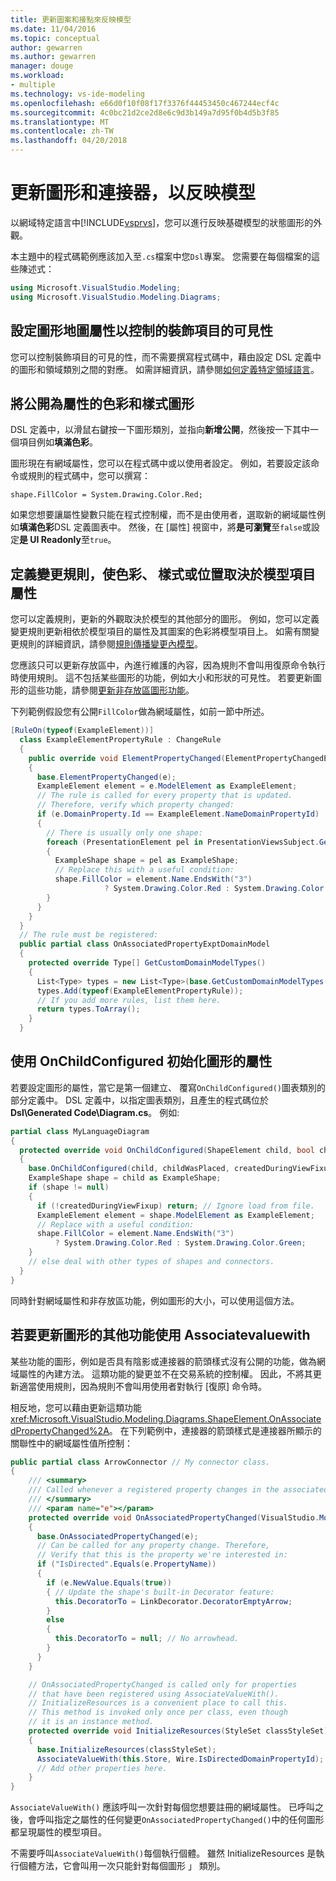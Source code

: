 ```yaml
---
title: 更新圖案和接點來反映模型
ms.date: 11/04/2016
ms.topic: conceptual
author: gewarren
ms.author: gewarren
manager: douge
ms.workload:
- multiple
ms.technology: vs-ide-modeling
ms.openlocfilehash: e66d0f10f08f17f3376f44453450c467244ecf4c
ms.sourcegitcommit: 4c0bc21d2ce2d8e6c9d3b149a7d95f0b4d5b3f85
ms.translationtype: MT
ms.contentlocale: zh-TW
ms.lasthandoff: 04/20/2018
---
```

# <a name="update-shapes-and-connectors-to-reflect-the-model"></a>更新圖形和連接器，以反映模型

以網域特定語言中[!INCLUDE[vsprvs](../code-quality/includes/vsprvs_md.md)]，您可以進行反映基礎模型的狀態圖形的外觀。

本主題中的程式碼範例應該加入至`.cs`檔案中您`Dsl`專案。 您需要在每個檔案的這些陳述式：

```csharp
using Microsoft.VisualStudio.Modeling;
using Microsoft.VisualStudio.Modeling.Diagrams;
```

## <a name="set-shape-map-properties-to-control-the-visibility-of-a-decorator"></a>設定圖形地圖屬性以控制的裝飾項目的可見性

您可以控制裝飾項目的可見的性，而不需要撰寫程式碼中，藉由設定 DSL 定義中的圖形和領域類別之間的對應。 如需詳細資訊，請參閱[如何定義特定領域語言](../modeling/how-to-define-a-domain-specific-language.md)。

## <a name="expose-the-color-and-style-of-a-shape-as-properties"></a>將公開為屬性的色彩和樣式圖形

DSL 定義中，以滑鼠右鍵按一下圖形類別，並指向**新增公開**，然後按一下其中一個項目例如**填滿色彩**。

圖形現在有網域屬性，您可以在程式碼中或以使用者設定。 例如，若要設定該命令或規則的程式碼中，您可以撰寫：

`shape.FillColor = System.Drawing.Color.Red;`

如果您想要讓屬性變數只能在程式控制權，而不是由使用者，選取新的網域屬性例如**填滿色彩**DSL 定義圖表中。 然後，在 [屬性] 視窗中，將**是可瀏覽**至`false`或設定**是 UI Readonly**至`true`。

## <a name="define-change-rules-to-make-color-style-or-location-depend-on-model-element-properties"></a>定義變更規則，使色彩、 樣式或位置取決於模型項目屬性
 您可以定義規則，更新的外觀取決於模型的其他部分的圖形。 例如，您可以定義變更規則更新相依於模型項目的屬性及其圖案的色彩將模型項目上。 如需有關變更規則的詳細資訊，請參閱[規則傳播變更內模型](../modeling/rules-propagate-changes-within-the-model.md)。

 您應該只可以更新存放區中，內進行維護的內容，因為規則不會叫用復原命令執行時使用規則。 這不包括某些圖形的功能，例如大小和形狀的可見性。 若要更新圖形的這些功能，請參閱[更新非存放區圖形功能](#OnAssociatedProperty)。

 下列範例假設您有公開`FillColor`做為網域屬性，如前一節中所述。

```csharp
[RuleOn(typeof(ExampleElement))]
  class ExampleElementPropertyRule : ChangeRule
  {
    public override void ElementPropertyChanged(ElementPropertyChangedEventArgs e)
    {
      base.ElementPropertyChanged(e);
      ExampleElement element = e.ModelElement as ExampleElement;
      // The rule is called for every property that is updated.
      // Therefore, verify which property changed:
      if (e.DomainProperty.Id == ExampleElement.NameDomainPropertyId)
      {
        // There is usually only one shape:
        foreach (PresentationElement pel in PresentationViewsSubject.GetPresentation(element))
        {
          ExampleShape shape = pel as ExampleShape;
          // Replace this with a useful condition:
          shape.FillColor = element.Name.EndsWith("3")
                     ? System.Drawing.Color.Red : System.Drawing.Color.Green;
        }
      }
    }
  }
  // The rule must be registered:
  public partial class OnAssociatedPropertyExptDomainModel
  {
    protected override Type[] GetCustomDomainModelTypes()
    {
      List<Type> types = new List<Type>(base.GetCustomDomainModelTypes());
      types.Add(typeof(ExampleElementPropertyRule));
      // If you add more rules, list them here.
      return types.ToArray();
    }
  }

```

## <a name="use-onchildconfigured-to-initialize-a-shapes-properties"></a>使用 OnChildConfigured 初始化圖形的屬性

若要設定圖形的屬性，當它是第一個建立、 覆寫`OnChildConfigured()`圖表類別的部分定義中。 DSL 定義中，以指定圖表類別，且產生的程式碼位於**Dsl\Generated Code\Diagram.cs**。 例如: 

```csharp
partial class MyLanguageDiagram
{
  protected override void OnChildConfigured(ShapeElement child, bool childWasPlaced, bool createdDuringViewFixup)
  {
    base.OnChildConfigured(child, childWasPlaced, createdDuringViewFixup);
    ExampleShape shape = child as ExampleShape;
    if (shape != null)
    {
      if (!createdDuringViewFixup) return; // Ignore load from file.
      ExampleElement element = shape.ModelElement as ExampleElement;
      // Replace with a useful condition:
      shape.FillColor = element.Name.EndsWith("3")
          ? System.Drawing.Color.Red : System.Drawing.Color.Green;
    }
    // else deal with other types of shapes and connectors.
  }
}

```

同時針對網域屬性和非存放區功能，例如圖形的大小，可以使用這個方法。

##  <a name="OnAssociatedProperty"></a> 若要更新圖形的其他功能使用 Associatevaluewith

某些功能的圖形，例如是否具有陰影或連接器的箭頭樣式沒有公開的功能，做為網域屬性的內建方法。  這類功能的變更並不在交易系統的控制權。 因此，不將其更新適當使用規則，因為規則不會叫用使用者對執行 [復原] 命令時。

相反地，您可以藉由更新這類功能<xref:Microsoft.VisualStudio.Modeling.Diagrams.ShapeElement.OnAssociatedPropertyChanged%2A>。 在下列範例中，連接器的箭頭樣式是連接器所顯示的關聯性中的網域屬性值所控制：

```csharp
public partial class ArrowConnector // My connector class.
{
    /// <summary>
    /// Called whenever a registered property changes in the associated model element.
    /// </summary>
    /// <param name="e"></param>
    protected override void OnAssociatedPropertyChanged(VisualStudio.Modeling.Diagrams.PropertyChangedEventArgs e)
    {
      base.OnAssociatedPropertyChanged(e);
      // Can be called for any property change. Therefore,
      // Verify that this is the property we're interested in:
      if ("IsDirected".Equals(e.PropertyName))
      {
        if (e.NewValue.Equals(true))
        { // Update the shape's built-in Decorator feature:
          this.DecoratorTo = LinkDecorator.DecoratorEmptyArrow;
        }
        else
        {
          this.DecoratorTo = null; // No arrowhead.
        }
      }
    }

    // OnAssociatedPropertyChanged is called only for properties
    // that have been registered using AssociateValueWith().
    // InitializeResources is a convenient place to call this.
    // This method is invoked only once per class, even though
    // it is an instance method.
    protected override void InitializeResources(StyleSet classStyleSet)
    {
      base.InitializeResources(classStyleSet);
      AssociateValueWith(this.Store, Wire.IsDirectedDomainPropertyId);
      // Add other properties here.
    }
}
```

`AssociateValueWith()` 應該呼叫一次針對每個您想要註冊的網域屬性。 已呼叫之後，會呼叫指定之屬性的任何變更`OnAssociatedPropertyChanged()`中的任何圖形都呈現屬性的模型項目。

不需要呼叫`AssociateValueWith()`每個執行個體。 雖然 InitializeResources 是執行個體方法，它會叫用一次只能針對每個圖形 」 類別。
